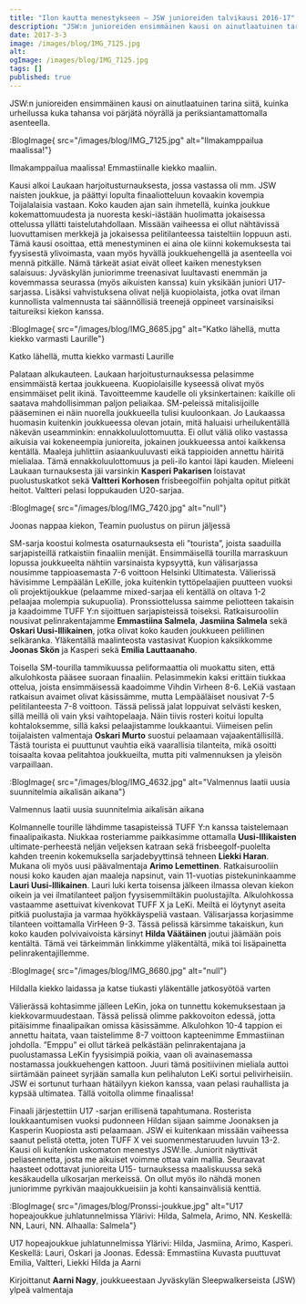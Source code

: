 ```yaml
---
title: "Ilon kautta menestykseen – JSW junioreiden talvikausi 2016-17"
description: "JSW:n junioreiden ensimmäinen kausi on ainutlaatuinen tarina siitä, kuinka urheilussa kuka tahansa voi pärjätä nöyrällä ja periksiantamattomalla asenteella. Kausi alkoi Laukaan harjoitusturnauksesta, jossa vastassa oli mm. JSW naisten joukkue, ja päättyi lopulta finaaliotteluun kovaakin kovempia Toijalalaisia vastaan. Koko kauden ajan sain ihmetellä, kuinka joukkue kokemattomuudesta ja nuoresta keski-iästään huolimatta jokaisessa ottelussa yllätti taistelutahdollaan. Missään vaiheessa"
date: 2017-3-3
image: /images/blog/IMG_7125.jpg
alt:
ogImage: /images/blog/IMG_7125.jpg
tags: []
published: true
---
```

JSW:n junioreiden ensimmäinen kausi on ainutlaatuinen tarina siitä, kuinka urheilussa kuka tahansa voi pärjätä nöyrällä ja periksiantamattomalla asenteella.

:BlogImage{ src="/images/blog/IMG_7125.jpg" alt="Ilmakamppailua maalissa!"}

Ilmakamppailua maalissa! Emmastiinalle kiekko maaliin.

Kausi alkoi Laukaan harjoitusturnauksesta, jossa vastassa oli mm. JSW naisten joukkue, ja päättyi lopulta finaaliotteluun kovaakin kovempia Toijalalaisia vastaan. Koko kauden ajan sain ihmetellä, kuinka joukkue kokemattomuudesta ja nuoresta keski-iästään huolimatta jokaisessa ottelussa yllätti taistelutahdollaan. Missään vaiheessa ei ollut nähtävissä luovuttamisen merkkejä ja jokaisessa pelitilanteessa taisteltiin loppuun asti. Tämä kausi osoittaa, että menestyminen ei aina ole kiinni kokemuksesta tai fyysisestä ylivoimasta, vaan myös hyvällä joukkuehengellä ja asenteella voi mennä pitkälle. Nämä tärkeät asiat eivät olleet kaiken menestyksen salaisuus: Jyväskylän juniorimme treenasivat luultavasti enemmän ja kovemmassa seurassa (myös aikuisten kanssa) kuin yksikään juniori U17-sarjassa. Lisäksi vahvistuksena olivat neljä kuopiolaista, jotka ovat ilman kunnollista valmennusta tai säännöllisiä treenejä oppineet varsinaisiksi taitureiksi kiekon kanssa.

:BlogImage{ src="/images/blog/IMG_8685.jpg" alt="Katko lähellä, mutta kiekko varmasti Laurille"}

Katko lähellä, mutta kiekko varmasti Laurille

Palataan alkukauteen. Laukaan harjoitusturnauksessa pelasimme ensimmäistä kertaa joukkueena. Kuopiolaisille kyseessä olivat myös ensimmäiset pelit ikinä. Tavoitteemme kaudelle oli yksinkertainen: kaikille oli saatava mahdollisimman paljon peliaikaa. SM-peleissä mitalisijoille pääseminen ei näin nuorella joukkueella tulisi kuuloonkaan. Jo Laukaassa huomasin kuitenkin joukkueessa olevan jotain, mitä haluaisi urheilukentällä näkevän useamminkin: ennakkoluulottomuutta. Ei ollut väliä oliko vastassa aikuisia vai kokeneempia junioreita, jokainen joukkueessa antoi kaikkensa kentällä. Maaleja juhlittiin asiaankuuluvasti eikä tappioiden annettu häiritä mielialaa. Tämä ennakkoluulottomuus ja peli-ilo kantoi läpi kauden. Mieleeni Laukaan turnauksesta jäi varsinkin **Kasperi Pakarisen** loistavat puolustuskatkot sekä **Valtteri Korhosen** frisbeegolfiin pohjalta opitut pitkät heitot. Valtteri pelasi loppukauden U20-sarjaa.

:BlogImage{ src="/images/blog/IMG_7420.jpg" alt="null"}

Joonas nappaa kiekon, Teamin puolustus on piirun jäljessä

SM-sarja koostui kolmesta osaturnauksesta eli ”tourista”, joista saaduilla sarjapisteillä ratkaistiin finaaliin menijät. Ensimmäisellä tourilla marraskuun lopussa joukkueelta nähtiin varsinaista kypsyyttä, kun välisarjassa nousimme tappioasemasta 7-6 voittoon Helsinki Ultimatesta. Välierissä hävisimme Lempäälän LeKille, joka kuitenkin tyttöpelaajien puutteen vuoksi oli projektijoukkue (pelaamme mixed-sarjaa eli kentällä on oltava 1-2 pelaajaa molempia sukupuolia). Pronssiottelussa saimme peliotteen takaisin ja kaadoimme TUFF Y:n sijoittuen sarjapisteissä toiseksi. Ratkaisurooliin nousivat pelinrakentajamme **Emmastiina Salmela**, **Jasmiina Salmela** sekä **Oskari Uusi-Illikainen**, jotka olivat koko kauden joukkueen pelillinen selkäranka. Yläkentällä maalinteosta vastasivat Kuopion kaksikkomme **Joonas Skön** ja Kasperi sekä **Emilia Lauttaanaho**.

Toisella SM-tourilla tammikuussa peliformaattia oli muokattu siten, että alkulohkosta pääsee suoraan finaaliin. Pelasimmekin kaksi erittäin tiukkaa ottelua, joista ensimmäisessä kaadoimme Vihdin Virheen 8-6. LeKiä vastaan ratkaisun avaimet olivat käsissämme, mutta Lempääläiset nousivat 7-5 pelitilanteesta 7-8 voittoon. Tässä pelissä jalat loppuivat selvästi kesken, sillä meillä oli vain yksi vaihtopelaaja. Näin tiivis rosteri koitui lopulta kohtaloksemme, sillä kaksi pelaajistamme loukkaantui. Viimeisen pelin toijalaisten valmentaja **Oskari Murto** suostui pelaamaan vajaakentällisillä. Tästä tourista ei puuttunut vauhtia eikä vaarallisia tilanteita, mikä osoitti toisaalta kovaa pelitahtoa joukkueilta, mutta piti valmennuksen ja yleisön varpaillaan.

:BlogImage{ src="/images/blog/IMG_4632.jpg" alt="Valmennus laatii uusia suunnitelmia aikalisän aikana"}

Valmennus laatii uusia suunnitelmia aikalisän aikana

Kolmannelle tourille lähdimme tasapisteissä TUFF Y:n kanssa taistelemaan finaalipaikasta. Niukkaa rosteriamme paikkasimme ottamalla **Uusi-Illikaisten** ultimate-perheestä neljän veljeksen katraan sekä frisbeegolf-puolelta kahden treenin kokemuksella sarjadebyyttinsä tehneen **Liekki Haran**. Mukana oli myös uusi päävalmentaja **Arimo Lemettinen**. Ratkaisurooliin nousi koko kauden ajan maaleja napsinut, vain 11-vuotias pistekuninkaamme **Lauri Uusi-Illikainen**. Lauri luki kerta toisensa jälkeen ilmassa olevan kiekon oikein ja vei ilmatilanteet paljon fyysisemmiltäkin puolustajilta. Alkulohkossa vastaamme asettuivat kivenkovat TUFF X ja LeKi. Meiltä ei löytynyt aseita pitkiä puolustajia ja varmaa hyökkäyspeliä vastaan. Välisarjassa korjasimme tilanteen voittamalla VirHeen 9-3. Tässä pelissä kärsimme takaiskun, kun koko kauden polvivaivoista kärsinyt **Hilda Väätäinen** joutui jäämään pois kentältä. Tämä vei tärkeimmän linkkimme yläkentältä, mikä toi lisäpainetta pelinrakentajillemme.

:BlogImage{ src="/images/blog/IMG_8680.jpg" alt="null"}

Hildalla kiekko laidassa ja katse tiukasti yläkentälle jatkosyötöä varten

Välierässä kohtasimme jälleen LeKin, joka on tunnettu kokemuksestaan ja kiekkovarmuudestaan. Tässä pelissä olimme pakkovoiton edessä, jotta pitäisimme finaalipaikan omissa käsissämme. Alkulohkon 10-4 tappion ei annettu haitata, vaan taistelimme 8-7 voittoon kapteenimme Emmastiinan johdolla. ”Emppu” ei ollut tärkeä pelkästään pelinrakentajana ja puolustamassa LeKin fyysisimpiä poikia, vaan oli avainasemassa nostamassa joukkuehengen kattoon. Juuri tämä positiivinen mieliala auttoi siirtämään paineet syrjään samalla kun pelihaluton LeKi sortui pelivirheisiin. JSW ei sortunut turhaan hätäilyyn kiekon kanssa, vaan pelasi rauhallista ja kypsää ultimatea. Tällä voitolla olimme finaalissa!

Finaali järjestettiin U17 -sarjan erillisenä tapahtumana. Rosterista loukkaantumisen vuoksi pudonneen Hildan sijaan saimme Joonaksen ja Kasperin Kuopiosta asti pelaamaan. JSW ei kuitenkaan missään vaiheessa saanut pelistä otetta, joten TUFF X vei suomenmestaruuden luvuin 13-2. Kausi oli kuitenkin uskomaton menestys JSW:lle. Juniorit näyttivät peliasennetta, josta me aikuiset voimme ottaa vain mallia. Seuraavat haasteet odottavat junioreita U15- turnauksessa maaliskuussa sekä kesäkaudella ulkosarjan merkeissä. On ollut myös ilo nähdä monen juniorimme pyrkivän maajoukkueisiin ja kohti kansainvälisiä kenttiä.

:BlogImage{ src="/images/blog/Pronssi-joukkue.jpg" alt="U17 hopeajoukkue juhlatunnelmissa Ylärivi: Hilda, Salmela, Arimo, NN. Keskellä: NN, Lauri, NN. Alhaalla: Salmela"}

U17 hopeajoukkue juhlatunnelmissa
Ylärivi: Hilda, Jasmiina, Arimo, Kasperi. Keskellä: Lauri, Oskari ja Joonas. Edessä: Emmastiina
Kuvasta puuttuvat Emilia, Valtteri, Liekki Hilda ja Aarni

Kirjoittanut **Aarni Nagy**, joukkueestaan Jyväskylän Sleepwalkerseista (JSW) ylpeä valmentaja
